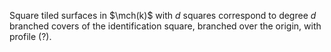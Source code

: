 
Square tiled surfaces in $\mch(k)$ with $d$ squares correspond to degree $d$ branched covers of the identification square, branched over the origin, with profile (?).
